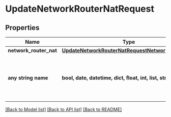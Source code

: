 # UpdateNetworkRouterNatRequest


## Properties
Name | Type | Description | Notes
------------ | ------------- | ------------- | -------------
**network_router_nat** | [**UpdateNetworkRouterNatRequestNetworkRouterNAT**](UpdateNetworkRouterNatRequestNetworkRouterNAT.md) |  | [optional] 
**any string name** | **bool, date, datetime, dict, float, int, list, str, none_type** | any string name can be used but the value must be the correct type | [optional]

[[Back to Model list]](../README.md#documentation-for-models) [[Back to API list]](../README.md#documentation-for-api-endpoints) [[Back to README]](../README.md)


